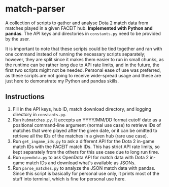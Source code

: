 # match-parser

A collection of scripts to gather and analyse Dota 2 match data from matches played in a given FACEIT hub. **Implemented with Python and pandas**. The API keys and directories in `constants.py` need to be provided by the user.

It is important to note that these scripts could be tied together and ran with one command instead of running the necessary scripts separately; however, they are split since it makes them easier to run in small chunks, as the runtime can be rather long due to API rate limits, and in the future, the first two scripts might not be needed. Personal ease of use was preferred, as these scripts are not going to receive wide-spread usage and these are just here to demonstrate my Python and pandas skills.

## Instructions
1. Fill in the API keys, hub ID, match download directory, and logging directory in `constants.py`.
2. Run `hubmatches.py`. It accepts an YYYY/MM/DD format cutoff date as a positional command-line argument (normal use case) to retrieve IDs of matches that were played after the given date, or it can be omitted to retrieve all the IDs of the matches in a given hub (rare use case).
3. Run `get_ingame_ids.py` to ask a different API for the Dota 2 in-game match IDs with the FACEIT match IDs. This has strict API rate limits, so kept separately from the others for this use case due to long run time.
4. Run `opendota.py` to ask OpenDota API for match data with Dota 2 in-game match IDs and download what's available as JSONs.
5. Run `parse_matches.py` to analyze the JSON match data with pandas. Since this script is basically for personal use only, it prints most of the stuff into terminal, which is fine for personal use here.
